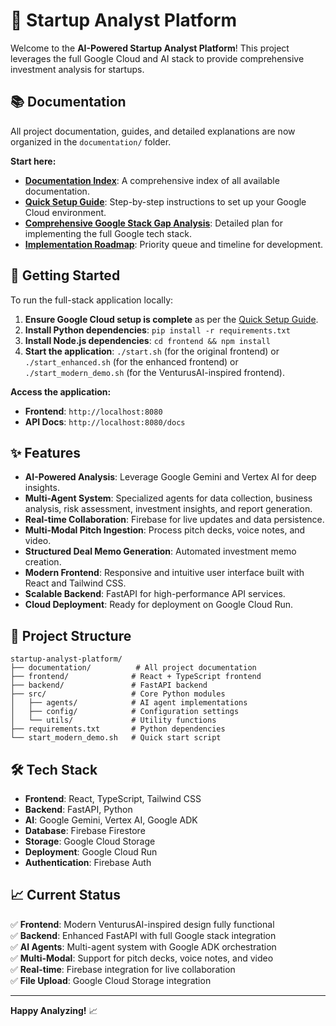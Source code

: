 # 🚀 Startup Analyst Platform

Welcome to the **AI-Powered Startup Analyst Platform**! This project leverages the full Google Cloud and AI stack to provide comprehensive investment analysis for startups.

## 📚 Documentation

All project documentation, guides, and detailed explanations are now organized in the `documentation/` folder.

**Start here:**
- **[Documentation Index](documentation/DOCUMENTATION_INDEX.md)**: A comprehensive index of all available documentation.
- **[Quick Setup Guide](documentation/QUICK_SETUP_GUIDE.md)**: Step-by-step instructions to set up your Google Cloud environment.
- **[Comprehensive Google Stack Gap Analysis](documentation/COMPREHENSIVE_GOOGLE_STACK_GAP_ANALYSIS.md)**: Detailed plan for implementing the full Google tech stack.
- **[Implementation Roadmap](documentation/IMPLEMENTATION_ROADMAP.md)**: Priority queue and timeline for development.

## 🚀 Getting Started

To run the full-stack application locally:

1.  **Ensure Google Cloud setup is complete** as per the [Quick Setup Guide](documentation/QUICK_SETUP_GUIDE.md).
2.  **Install Python dependencies**: `pip install -r requirements.txt`
3.  **Install Node.js dependencies**: `cd frontend && npm install`
4.  **Start the application**: `./start.sh` (for the original frontend) or `./start_enhanced.sh` (for the enhanced frontend) or `./start_modern_demo.sh` (for the VenturusAI-inspired frontend).

**Access the application:**
- **Frontend**: `http://localhost:8080`
- **API Docs**: `http://localhost:8080/docs`

## ✨ Features

- **AI-Powered Analysis**: Leverage Google Gemini and Vertex AI for deep insights.
- **Multi-Agent System**: Specialized agents for data collection, business analysis, risk assessment, investment insights, and report generation.
- **Real-time Collaboration**: Firebase for live updates and data persistence.
- **Multi-Modal Pitch Ingestion**: Process pitch decks, voice notes, and video.
- **Structured Deal Memo Generation**: Automated investment memo creation.
- **Modern Frontend**: Responsive and intuitive user interface built with React and Tailwind CSS.
- **Scalable Backend**: FastAPI for high-performance API services.
- **Cloud Deployment**: Ready for deployment on Google Cloud Run.

## 🎯 Project Structure

```
startup-analyst-platform/
├── documentation/          # All project documentation
├── frontend/              # React + TypeScript frontend
├── backend/               # FastAPI backend
├── src/                   # Core Python modules
│   ├── agents/            # AI agent implementations
│   ├── config/            # Configuration settings
│   └── utils/             # Utility functions
├── requirements.txt       # Python dependencies
└── start_modern_demo.sh   # Quick start script
```

## 🛠️ Tech Stack

- **Frontend**: React, TypeScript, Tailwind CSS
- **Backend**: FastAPI, Python
- **AI**: Google Gemini, Vertex AI, Google ADK
- **Database**: Firebase Firestore
- **Storage**: Google Cloud Storage
- **Deployment**: Google Cloud Run
- **Authentication**: Firebase Auth

## 📈 Current Status

✅ **Frontend**: Modern VenturusAI-inspired design fully functional  
✅ **Backend**: Enhanced FastAPI with full Google stack integration  
✅ **AI Agents**: Multi-agent system with Google ADK orchestration  
✅ **Multi-Modal**: Support for pitch decks, voice notes, and video  
✅ **Real-time**: Firebase integration for live collaboration  
✅ **File Upload**: Google Cloud Storage integration  

---

**Happy Analyzing!** 📈